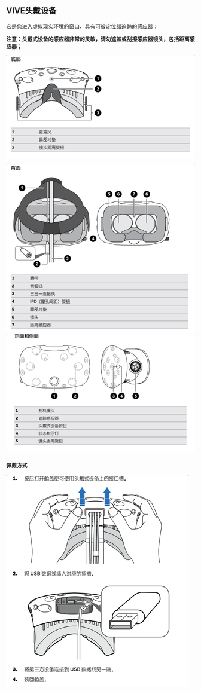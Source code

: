 ## VIVE头戴设备

它是您进入虚拟现实环境的窗口、具有可被定位器追踪的感应器；

**注意：头戴式设备的感应器非常的灵敏，请勿遮盖或刮擦感应器镜头，包括距离感应器；**

![](/assets/眼镜底部.png)

![](/assets/VR眼镜背面.png)![](/assets/正面和侧面.png)

#### **佩戴方式**

![](/assets/如何佩戴.png)

